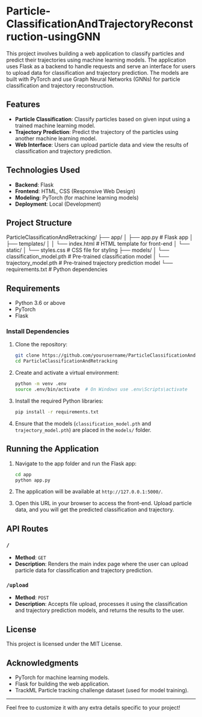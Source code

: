 # Particle-ClassificationAndTrajectoryReconstruction-usingGNN


This project involves building a web application to classify particles and predict their trajectories using machine learning models. The application uses Flask as a backend to handle requests and serve an interface for users to upload data for classification and trajectory prediction. The models are built with PyTorch and use Graph Neural Networks (GNNs) for particle classification and trajectory reconstruction.

## Features
- **Particle Classification**: Classify particles based on given input using a trained machine learning model.
- **Trajectory Prediction**: Predict the trajectory of the particles using another machine learning model.
- **Web Interface**: Users can upload particle data and view the results of classification and trajectory prediction.

## Technologies Used
- **Backend**: Flask
- **Frontend**: HTML, CSS (Responsive Web Design)
- **Modeling**: PyTorch (for machine learning models)
- **Deployment**: Local (Development)

## Project Structure


ParticleClassificationAndRetracking/
├── app/
│   ├── app.py                     # Flask app
│   ├── templates/
│   │   └── index.html             # HTML template for front-end
│   └── static/
│       └── styles.css             # CSS file for styling
├── models/
│   └── classification_model.pth   # Pre-trained classification model
│   └── trajectory_model.pth       # Pre-trained trajectory prediction model
└── requirements.txt               # Python dependencies


## Requirements

- Python 3.6 or above
- PyTorch
- Flask

### Install Dependencies

1. Clone the repository:

    ```bash
    git clone https://github.com/yourusername/ParticleClassificationAndRetracking.git
    cd ParticleClassificationAndRetracking
    ```

2. Create and activate a virtual environment:

    ```bash
    python -m venv .env
    source .env/bin/activate  # On Windows use .env\Scripts\activate
    ```

3. Install the required Python libraries:

    ```bash
    pip install -r requirements.txt
    ```

4. Ensure that the models (`classification_model.pth` and `trajectory_model.pth`) are placed in the `models/` folder.

## Running the Application

1. Navigate to the app folder and run the Flask app:

    ```bash
    cd app
    python app.py
    ```

2. The application will be available at `http://127.0.0.1:5000/`.

3. Open this URL in your browser to access the front-end. Upload particle data, and you will get the predicted classification and trajectory.

## API Routes

### `/`
- **Method**: `GET`
- **Description**: Renders the main index page where the user can upload particle data for classification and trajectory prediction.

### `/upload`
- **Method**: `POST`
- **Description**: Accepts file upload, processes it using the classification and trajectory prediction models, and returns the results to the user.

## License

This project is licensed under the MIT License.

## Acknowledgments

- PyTorch for machine learning models.
- Flask for building the web application.
- TrackML Particle tracking challenge dataset (used for model training).

---

Feel free to customize it with any extra details specific to your project!
